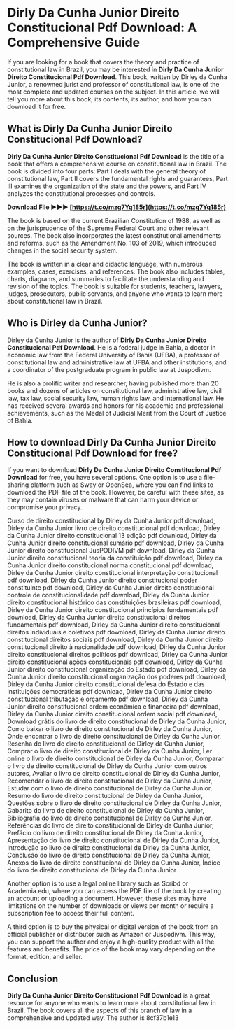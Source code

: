 # Dirly Da Cunha Junior Direito Constitucional Pdf Download: A Comprehensive Guide
 
If you are looking for a book that covers the theory and practice of constitutional law in Brazil, you may be interested in **Dirly Da Cunha Junior Direito Constitucional Pdf Download**. This book, written by Dirley da Cunha Junior, a renowned jurist and professor of constitutional law, is one of the most complete and updated courses on the subject. In this article, we will tell you more about this book, its contents, its author, and how you can download it for free.
 
## What is Dirly Da Cunha Junior Direito Constitucional Pdf Download?
 
**Dirly Da Cunha Junior Direito Constitucional Pdf Download** is the title of a book that offers a comprehensive course on constitutional law in Brazil. The book is divided into four parts: Part I deals with the general theory of constitutional law, Part II covers the fundamental rights and guarantees, Part III examines the organization of the state and the powers, and Part IV analyzes the constitutional processes and controls.
 
**Download File ►►► [https://t.co/mzg7Yq185r](https://t.co/mzg7Yq185r)**


 
The book is based on the current Brazilian Constitution of 1988, as well as on the jurisprudence of the Supreme Federal Court and other relevant sources. The book also incorporates the latest constitutional amendments and reforms, such as the Amendment No. 103 of 2019, which introduced changes in the social security system.
 
The book is written in a clear and didactic language, with numerous examples, cases, exercises, and references. The book also includes tables, charts, diagrams, and summaries to facilitate the understanding and revision of the topics. The book is suitable for students, teachers, lawyers, judges, prosecutors, public servants, and anyone who wants to learn more about constitutional law in Brazil.
 
## Who is Dirley da Cunha Junior?
 
Dirley da Cunha Junior is the author of **Dirly Da Cunha Junior Direito Constitucional Pdf Download**. He is a federal judge in Bahia, a doctor in economic law from the Federal University of Bahia (UFBA), a professor of constitutional law and administrative law at UFBA and other institutions, and a coordinator of the postgraduate program in public law at Juspodivm.
 
He is also a prolific writer and researcher, having published more than 20 books and dozens of articles on constitutional law, administrative law, civil law, tax law, social security law, human rights law, and international law. He has received several awards and honors for his academic and professional achievements, such as the Medal of Judicial Merit from the Court of Justice of Bahia.
 
## How to download Dirly Da Cunha Junior Direito Constitucional Pdf Download for free?
 
If you want to download **Dirly Da Cunha Junior Direito Constitucional Pdf Download** for free, you have several options. One option is to use a file-sharing platform such as Sway or OpenSea, where you can find links to download the PDF file of the book. However, be careful with these sites, as they may contain viruses or malware that can harm your device or compromise your privacy.
 
Curso de direito constitucional by Dirley da Cunha Junior pdf download,  Dirley da Cunha Junior livro de direito constitucional pdf download,  Dirley da Cunha Junior direito constitucional 13 edição pdf download,  Dirley da Cunha Junior direito constitucional sumário pdf download,  Dirley da Cunha Junior direito constitucional JusPODIVM pdf download,  Dirley da Cunha Junior direito constitucional teoria da constituição pdf download,  Dirley da Cunha Junior direito constitucional norma constitucional pdf download,  Dirley da Cunha Junior direito constitucional interpretação constitucional pdf download,  Dirley da Cunha Junior direito constitucional poder constituinte pdf download,  Dirley da Cunha Junior direito constitucional controle de constitucionalidade pdf download,  Dirley da Cunha Junior direito constitucional histórico das constituições brasileiras pdf download,  Dirley da Cunha Junior direito constitucional princípios fundamentais pdf download,  Dirley da Cunha Junior direito constitucional direitos fundamentais pdf download,  Dirley da Cunha Junior direito constitucional direitos individuais e coletivos pdf download,  Dirley da Cunha Junior direito constitucional direitos sociais pdf download,  Dirley da Cunha Junior direito constitucional direito à nacionalidade pdf download,  Dirley da Cunha Junior direito constitucional direitos políticos pdf download,  Dirley da Cunha Junior direito constitucional ações constitucionais pdf download,  Dirley da Cunha Junior direito constitucional organização do Estado pdf download,  Dirley da Cunha Junior direito constitucional organização dos poderes pdf download,  Dirley da Cunha Junior direito constitucional defesa do Estado e das instituições democráticas pdf download,  Dirley da Cunha Junior direito constitucional tributação e orçamento pdf download,  Dirley da Cunha Junior direito constitucional ordem econômica e financeira pdf download,  Dirley da Cunha Junior direito constitucional ordem social pdf download,  Download grátis do livro de direito constitucional de Dirley da Cunha Junior,  Como baixar o livro de direito constitucional de Dirley da Cunha Junior,  Onde encontrar o livro de direito constitucional de Dirley da Cunha Junior,  Resenha do livro de direito constitucional de Dirley da Cunha Junior,  Comprar o livro de direito constitucional de Dirley da Cunha Junior,  Ler online o livro de direito constitucional de Dirley da Cunha Junior,  Comparar o livro de direito constitucional de Dirley da Cunha Junior com outros autores,  Avaliar o livro de direito constitucional de Dirley da Cunha Junior,  Recomendar o livro de direito constitucional de Dirley da Cunha Junior,  Estudar com o livro de direito constitucional de Dirley da Cunha Junior,  Resumo do livro de direito constitucional de Dirley da Cunha Junior,  Questões sobre o livro de direito constitucional de Dirley da Cunha Junior,  Gabarito do livro de direito constitucional de Dirley da Cunha Junior,  Bibliografia do livro de direito constitucional de Dirley da Cunha Junior,  Referências do livro de direito constitucional de Dirley da Cunha Junior,  Prefácio do livro de direito constitucional de Dirley da Cunha Junior,  Apresentação do livro de direito constitucional de Dirley da Cunha Junior,  Introdução ao livro de direito constitucional de Dirley da Cunha Junior,  Conclusão do livro de direito constitucional de Dirley da Cunha Junior,  Anexos do livro de direito constitucional de Dirley da Cunha Junior,  Índice do livro de direito constitucional de Dirley da Cunha Junior
 
Another option is to use a legal online library such as Scribd or Academia.edu, where you can access the PDF file of the book by creating an account or uploading a document. However, these sites may have limitations on the number of downloads or views per month or require a subscription fee to access their full content.
 
A third option is to buy the physical or digital version of the book from an official publisher or distributor such as Amazon or Juspodivm. This way, you can support the author and enjoy a high-quality product with all the features and benefits. The price of the book may vary depending on the format, edition, and seller.
 
## Conclusion
 
**Dirly Da Cunha Junior Direito Constitucional Pdf Download** is a great resource for anyone who wants to learn more about constitutional law in Brazil. The book covers all the aspects of this branch of law in a comprehensive and updated way. The author is
 8cf37b1e13
 
